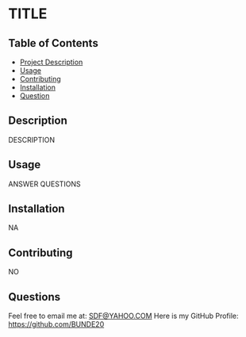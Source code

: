 # TITLE

## Table of Contents
- [Project Description](#description)
- [Usage](#usage)
- [Contributing](#contributing)
- [Installation](#installation)
- [Question](#questions)


## Description
DESCRIPTION

## Usage
ANSWER QUESTIONS

## Installation
NA

## Contributing
NO

## Questions
Feel free to email me at: SDF@YAHOO.COM
Here is my GitHub Profile: https://github.com/BUNDE20


